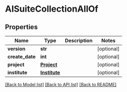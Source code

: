 # AISuiteCollectionAllOf


## Properties
Name | Type | Description | Notes
------------ | ------------- | ------------- | -------------
**version** | **str** |  | [optional] 
**create_date** | **int** |  | [optional] 
**project** | [**Project**](Project.md) |  | [optional] 
**institute** | [**Institute**](Institute.md) |  | [optional] 

[[Back to Model list]](../README.md#documentation-for-models) [[Back to API list]](../README.md#documentation-for-api-endpoints) [[Back to README]](../README.md)


